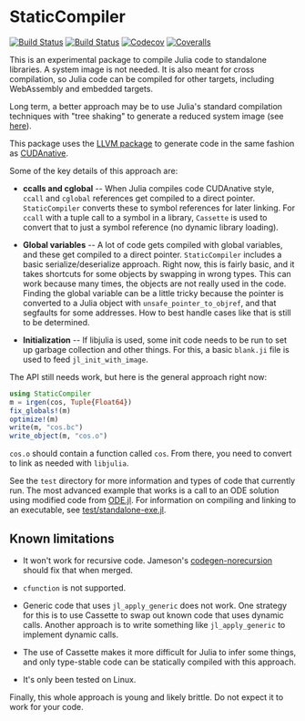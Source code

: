 # StaticCompiler

[![Build Status](https://travis-ci.com/tshort/StaticCompiler.jl.svg?branch=master)](https://travis-ci.com/tshort/StaticCompiler.jl)
[![Build Status](https://ci.appveyor.com/api/projects/status/github/tshort/StaticCompiler.jl?svg=true)](https://ci.appveyor.com/project/tshort/StaticCompiler-jl)
[![Codecov](https://codecov.io/gh/tshort/StaticCompiler.jl/branch/master/graph/badge.svg)](https://codecov.io/gh/tshort/StaticCompiler.jl)
[![Coveralls](https://coveralls.io/repos/github/tshort/StaticCompiler.jl/badge.svg?branch=master)](https://coveralls.io/github/tshort/StaticCompiler.jl?branch=master)

This is an experimental package to compile Julia code to standalone libraries. A system image is not needed. It is also meant for cross compilation, so Julia code can be compiled for other targets, including WebAssembly and embedded targets. 

Long term, a better approach may be to use Julia's standard compilation techniques with "tree shaking" to generate a reduced system image (see [here](https://github.com/JuliaLang/julia/issues/33670)). 

This package uses the [LLVM package](https://github.com/maleadt/LLVM.jl) to generate code in the same fashion as [CUDAnative](https://github.com/JuliaGPU/CUDAnative.jl).

Some of the key details of this approach are:

* **ccalls and cglobal** -- When Julia compiles code CUDAnative style, `ccall` and `cglobal` references get compiled to a direct pointer. `StaticCompiler` converts these to symbol references for later linking. For `ccall` with a tuple call to a symbol in a library, `Cassette` is used to convert that to just a symbol reference (no dynamic library loading).

* **Global variables** -- A lot of code gets compiled with global variables, and these get compiled to a direct pointer. `StaticCompiler` includes a basic serialize/deserialize approach. Right now, this is fairly basic, and it takes shortcuts for some objects by swapping in wrong types. This can work because many times, the objects are not really used in the code. Finding the global variable can be a little tricky because the pointer is converted to a Julia object with `unsafe_pointer_to_objref`, and that segfaults for some addresses. How to best handle cases like that is still to be determined.

* **Initialization** -- If libjulia is used, some init code needs to be run to set up garbage collection and other things. For this, a basic `blank.ji` file is used to feed `jl_init_with_image`.

The API still needs work, but here is the general approach right now:

```julia
using StaticCompiler
m = irgen(cos, Tuple{Float64})
fix_globals!(m)
optimize!(m)
write(m, "cos.bc")
write_object(m, "cos.o")
```

`cos.o` should contain a function called `cos`. From there, you need to convert to link as needed with `libjulia`. 

See the `test` directory for more information and types of code that currently run. The most advanced example that works is a call to an ODE solution using modified code from [ODE.jl](https://github.com/JuliaDiffEq/ODE.jl). For information on compiling and linking to an executable, see [test/standalone-exe.jl](./blob/master/test/standalone-exe.jl).

## Known limitations

* It won't work for recursive code. Jameson's [codegen-norecursion](https://github.com/JuliaLang/julia/tree/jn/codegen-norecursion) should fix that when merged.

* `cfunction` is not supported.

* Generic code that uses `jl_apply_generic` does not work. One strategy for this is to use Cassette to swap out known code that uses dynamic calls. Another approach is to write something like `jl_apply_generic` to implement dynamic calls.

* The use of Cassette makes it more difficult for Julia to infer some things, and only type-stable code can be statically compiled with this approach.

* It's only been tested on Linux.

Finally, this whole approach is young and likely brittle. Do not expect it to work for your code.
